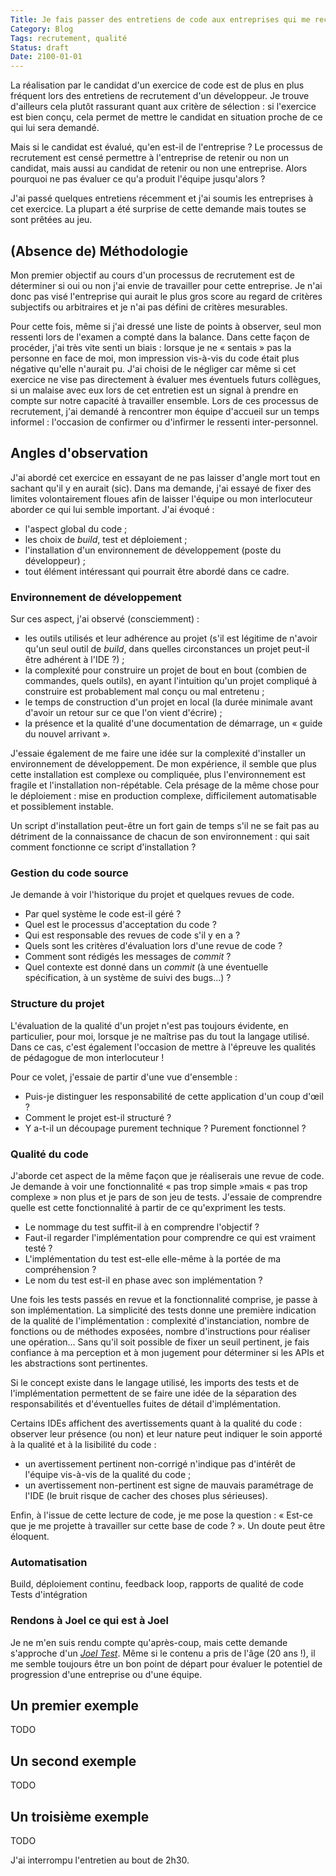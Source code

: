 ```yaml
---
Title: Je fais passer des entretiens de code aux entreprises qui me recrutent
Category: Blog
Tags: recrutement, qualité
Status: draft
Date: 2100-01-01
---
```


La réalisation par le candidat d'un exercice de code est de plus en plus fréquent lors des
entretiens de recrutement d'un développeur. Je trouve d'ailleurs cela plutôt rassurant
quant aux critère de sélection : si l'exercice est bien conçu, cela permet de mettre le
candidat en situation proche de ce qui lui sera demandé.

Mais si le candidat est évalué, qu'en est-il de l'entreprise ? Le processus de recrutement
est censé permettre à l'entreprise de retenir ou non un candidat, mais aussi au candidat de
retenir ou non une entreprise. Alors pourquoi ne pas évaluer ce qu'a produit l'équipe
jusqu'alors ?

J'ai passé quelques entretiens récemment et j'ai soumis les entreprises à cet exercice. La
plupart a été surprise de cette demande mais toutes se sont prêtées au jeu.

## (Absence de) Méthodologie

Mon premier objectif au cours d'un processus de recrutement est de déterminer si oui ou non
j'ai envie de travailler pour cette entreprise. Je n'ai donc pas visé l'entreprise qui aurait
le plus gros score au regard de critères subjectifs ou arbitraires et je n'ai pas défini de
critères mesurables.

Pour cette fois, même si j'ai dressé une liste de points à observer, seul mon ressenti
lors de l'examen a compté dans la balance. Dans cette façon de procéder, j'ai très vite
senti un biais : lorsque je ne « sentais » pas la personne en face de moi, mon impression
vis-à-vis du code était plus négative qu'elle n'aurait pu. J'ai choisi de le négliger car
même si cet exercice ne vise pas directement à évaluer mes éventuels futurs collègues, si
un malaise avec eux lors de cet entretien est un signal à prendre en compte sur notre
capacité à travailler ensemble. Lors de ces processus de recrutement, j'ai demandé à
rencontrer mon équipe d'accueil sur un temps informel : l'occasion de confirmer ou
d'infirmer le ressenti inter-personnel.

## Angles d'observation

J'ai abordé cet exercice en essayant de ne pas laisser d'angle mort tout en sachant qu'il
y en aurait (sic). Dans ma demande, j'ai essayé de fixer des limites volontairement floues
afin de laisser l'équipe ou mon interlocuteur aborder ce qui lui semble important. J'ai évoqué :

* l'aspect global du code ;
* les choix de _build_, test et déploiement ;
* l'installation d'un environnement de développement (poste du développeur) ;
* tout élément intéressant qui pourrait être abordé dans ce cadre.

### Environnement de développement

Sur ces aspect, j'ai observé (consciemment) :

* les outils utilisés et leur adhérence au projet (s'il est légitime de n'avoir qu'un seul
  outil de _build_, dans quelles circonstances un projet peut-il être adhérent à l'IDE ?) ;
* la complexité pour construire un projet de bout en bout (combien de commandes, quels outils),
  en ayant l'intuition qu'un projet compliqué à construire est probablement mal conçu ou mal
  entretenu ;
* le temps de construction d'un projet en local (la durée minimale avant d'avoir un retour sur
  ce que l'on vient d'écrire) ;
* la présence et la qualité d'une documentation de démarrage, un « guide du nouvel arrivant ».

J'essaie également de me faire une idée sur la complexité d'installer un environnement de
développement. De mon expérience, il semble que plus cette installation est complexe ou
compliquée, plus l'environnement est fragile et l'installation non-répétable. Cela présage
de la même chose pour le déploiement : mise en production complexe, difficilement automatisable
et possiblement instable.

Un script d'installation peut-être un fort gain de temps s'il ne se fait pas au détriment de
la connaissance de chacun de son environnement : qui sait comment fonctionne ce script
d'installation ?

### Gestion du code source

Je demande à voir l'historique du projet et quelques revues de code.

* Par quel système le code est-il géré ?
* Quel est le processus d'acceptation du code ?
* Qui est responsable des revues de code s'il y en a ?
* Quels sont les critères d'évaluation lors d'une revue de code ?
* Comment sont rédigés les messages de _commit_ ?
* Quel contexte est donné dans un _commit_ (à une éventuelle spécification, à un système de
  suivi des bugs...) ?

### Structure du projet

L'évaluation de la qualité d'un projet n'est pas toujours évidente, en particulier, pour moi,
lorsque je ne maîtrise pas du tout la langage utilisé. Dans ce cas, c'est également l'occasion
de mettre à l'épreuve les qualités de pédagogue de mon interlocuteur !

Pour ce volet, j'essaie de partir d'une vue d'ensemble :

* Puis-je distinguer les responsabilité de cette application d'un coup d'œil ?
* Comment le projet est-il structuré ?
* Y a-t-il un découpage purement technique ? Purement fonctionnel ?

### Qualité du code

J'aborde cet aspect de la même façon que je réaliserais une revue de code. Je demande à voir
une fonctionnalité « pas trop simple »mais « pas trop complexe » non plus et je pars de son jeu
de tests. J'essaie de comprendre quelle est cette fonctionnalité à partir de ce qu'expriment les
tests.

* Le nommage du test suffit-il à en comprendre l'objectif ?
* Faut-il regarder l'implémentation pour comprendre ce qui est vraiment testé ?
* L'implémentation du test est-elle elle-même à la portée de ma compréhension ?
* Le nom du test est-il en phase avec son implémentation ?

Une fois les tests passés en revue et la fonctionnalité comprise, je passe à son implémentation.
La simplicité des tests donne une première indication de la qualité de l'implémentation :
complexité d'instanciation, nombre de fonctions ou de méthodes exposées, nombre d'instructions
pour réaliser une opération... Sans qu'il soit possible de fixer un seuil pertinent, je fais
confiance à ma perception et à mon jugement pour déterminer si les APIs et les abstractions
sont pertinentes.

Si le concept existe dans le langage utilisé, les imports des tests et de l'implémentation permettent
de se faire une idée de la séparation des responsabilités et d'éventuelles fuites de détail
d'implémentation.

Certains IDEs affichent des avertissements quant à la qualité du code : observer leur présence
(ou non) et leur nature peut indiquer le soin apporté à la qualité et à la lisibilité du code :

* un avertissement pertinent non-corrigé n'indique pas d'intérêt de l'équipe vis-à-vis de la
  qualité du code ;
* un avertissement non-pertinent est signe de mauvais paramétrage de l'IDE (le bruit risque de cacher
  des choses plus sérieuses).

Enfin, à l'issue de cette lecture de code, je me pose la question : « Est-ce que je me projette à
travailler sur cette base de code ? ». Un doute peut être éloquent.

### Automatisation

Build, déploiement continu, feedback loop, rapports de qualité de code
Tests d'intégration

### Rendons à Joel ce qui est à Joel

Je ne m'en suis rendu compte qu'après-coup, mais cette demande s'approche d'un
_[Joel Test](https://www.joelonsoftware.com/2000/08/09/the-joel-test-12-steps-to-better-code/)_.
Même si le contenu a pris de l'âge (20 ans !), il me semble toujours être un bon point de départ
pour évaluer le potentiel de progression d'une entreprise ou d'une équipe.

## Un premier exemple

TODO

## Un second exemple

TODO

## Un troisième exemple

TODO

J'ai interrompu l'entretien au bout de 2h30.
